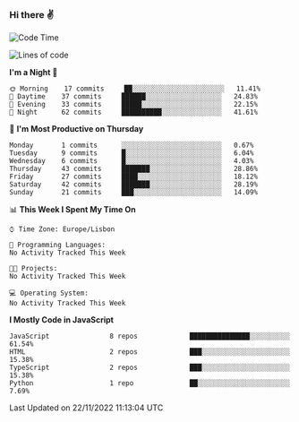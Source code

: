### Hi there :v:

<!--
**eusebioaddsilva/eusebioaddsilva** is a ✨ _special_ ✨ repository because its `README.md` (this file) appears on your GitHub profile.

<!--START_SECTION:waka-->
![Code Time](http://img.shields.io/badge/Code%20Time-35%20hrs%2012%20mins-blue)

![Lines of code](https://img.shields.io/badge/From%20Hello%20World%20I%27ve%20Written-643%20Thousand%20lines%20of%20code-blue)

**I'm a Night 🦉** 

```text
🌞 Morning    17 commits     ██░░░░░░░░░░░░░░░░░░░░░░░   11.41% 
🌆 Daytime    37 commits     ██████░░░░░░░░░░░░░░░░░░░   24.83% 
🌃 Evening    33 commits     █████░░░░░░░░░░░░░░░░░░░░   22.15% 
🌙 Night      62 commits     ██████████░░░░░░░░░░░░░░░   41.61%

```
📅 **I'm Most Productive on Thursday** 

```text
Monday       1 commits      ░░░░░░░░░░░░░░░░░░░░░░░░░   0.67% 
Tuesday      9 commits      █░░░░░░░░░░░░░░░░░░░░░░░░   6.04% 
Wednesday    6 commits      █░░░░░░░░░░░░░░░░░░░░░░░░   4.03% 
Thursday     43 commits     ███████░░░░░░░░░░░░░░░░░░   28.86% 
Friday       27 commits     ████░░░░░░░░░░░░░░░░░░░░░   18.12% 
Saturday     42 commits     ███████░░░░░░░░░░░░░░░░░░   28.19% 
Sunday       21 commits     ███░░░░░░░░░░░░░░░░░░░░░░   14.09%

```


📊 **This Week I Spent My Time On** 

```text
⌚︎ Time Zone: Europe/Lisbon

💬 Programming Languages: 
No Activity Tracked This Week

🐱‍💻 Projects: 
No Activity Tracked This Week

💻 Operating System: 
No Activity Tracked This Week

```

**I Mostly Code in JavaScript** 

```text
JavaScript               8 repos             ███████████████░░░░░░░░░░   61.54% 
HTML                     2 repos             ███░░░░░░░░░░░░░░░░░░░░░░   15.38% 
TypeScript               2 repos             ███░░░░░░░░░░░░░░░░░░░░░░   15.38% 
Python                   1 repo              ██░░░░░░░░░░░░░░░░░░░░░░░   7.69%

```



 Last Updated on 22/11/2022 11:13:04 UTC
<!--END_SECTION:waka-->
